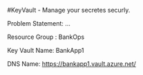 #KeyVault - Manage your secretes securly.

Problem Statement: ...

Resource Group : BankOps

Key Vault Name: BankApp1 

DNS Name: https://bankapp1.vault.azure.net/